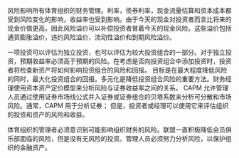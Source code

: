 风险影响所有体育组织的财务管理。利率，债券利率，现金流量估算和资本成本都受到风险变化的影响，收益率也受到影响。由于今天的现金对投资者而言比将来的现金价值更高，因此风险溢价可以补偿投资者冒着今天的现金风险。这些溢价包括通货膨胀溢价，违约风险溢价，流动性溢价和到期风险溢价。

一项投资可以评估为独立投资，也可以评估为较大投资组合的一部分。对于独立投资，预期收益率必须高于预期的风险。在考虑是否向投资组合中添加投资时，投资者将检查新资产将如何影响投资组合的风险和回报。
目标是在最大程度降低风险的同时，最大化投资组合的回报。多元化是降低投资组合风险的重要方法。财务经理使用资本资产定价模型来分析风险与证券收益率之间的关系。
CAPM 允许管理人员通过使用证券市场线公式并入证券或证券组合的贝塔系数来分析可分散和市场风险。通常，CAPM 用于分析证券； 但是，投资者或经理可以使用它来评估组织的投资和资产的风险和收益。

体育组织的管理者必须意识到可能影响组织财务的风险。联盟一直积极降低会员俱乐部面临的风险，但是没有无风险的投资。管理人员必须努力分析风险，以保护组织的金融资产。

